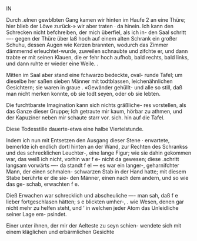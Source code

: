 IN

Durch .elnen gewblbten Gang kamen wir hinten im Haufe 2
an eine Thüre; hier blieb der Löwe zurück-» wir aber traten ·
da hinein. Ich kann den Schrecken nicht befchreiben, der
mich überfiel, als ich in- den Saal schritt —- gegen der
Thüre über laß hoch auf einem alten Schrank ein großer
Schuhu, dessen Augen wie Kerzen brannten, wodurch das
Zimmer dämmernd erleuchtet-wurde, zuweilen schnaubte und
zifchte er, und dann trabte er mit seinen Klauen, die er
fehr hoch aufhob, bald rechts, bald links, und dann ruhte
er wieder eine Weile. .

Mitten im Saal aber stand eine fchwarzo bedeckte, oval-
runde Tafel; um dieselbe her saßen sieben Männer mit
todtblassen, leichenähnlichen Gesichtern; sie waren in graue .
«Gewänder gehüllt- und alle so still, daß man nicht merken
konnte, ob sie todt seyen, oder ob sie lebten.

Die furchtbarste Imagination kann sich nichts gräßliche-
res vorstellen, als das Ganze dieser Gruppe; Ich getraute
mir kaum, hörbar zu athmen, und der Kapuziner neben mir
schaute starr vor. sich. hin auf die Tafel.

Diese Todesstille dauerte-etwa eine halbe Viertelstunde.

Indem ich nun mit Entsetzen den Ausgang dieser Stene ·
erwartete, bemerkte ich endlich dortl hinten an der Wand,
zur Rechten des Schrankss und des schrecklichen Leuchter-,
eine lange Figur; wie sie dahin gekommen war, das weiß
ich nicht, vorhin war f e- nicht da gewesen; diese .schritt
langsam vorwärts —- da standt f el — es war ein langer-,
geharnifchter Mann, der einen schmalen- schwarzen Stab
in der Hand hatte; mit diesem Stabe berührte er die sie-
den Männer, einen nach dem andern, und so wie das ge-
schab, erwachten f e.

Dieß Erwachen war schrecklich und abscheuliche —- man
sah, daß f e lieber fortgeschlasen hätten; s e blickten umher-,
. wie Wesen, denen gar nicht mehr zu helfen steht, und
’ in welchen jeder Atom das Unleidliche seiner Lage em-
psindet.

Einer unter ihnen, der mir der Aelteste zu seyn schien-
wendete sich mit einem kläglichen und erbärmlichen Gesichte

